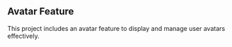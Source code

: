 ## Avatar Feature

This project includes an avatar feature to display and manage user avatars effectively.

